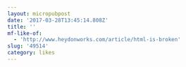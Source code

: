 ```yaml
---
layout: micropubpost
date: '2017-03-28T13:45:14.808Z'
title: ''
mf-like-of:
  - 'http://www.heydonworks.com/article/html-is-broken'
slug: '49514'
category: likes
---
```

